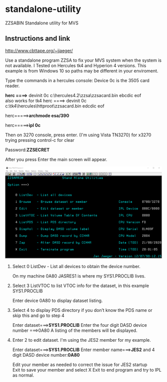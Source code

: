 # standalone-utility
ZZSABIN Standalone utility for MVS

## Instructions and link 

http://www.cbttape.org/~jjaeger/

Use a standalone program ZZSA to fix your MVS system when the system is not available.
I Tested  on Hercules tk4 and Hyperion 4 versions. This example is from Windows 10 so paths may be different in your enviroment.  

Type the commands in a hercules console: 
Device 0c is the 3505 card reader.

 <b>herc ====></b> devinit 0c c:\hercules4.2\zzsa\zzsacard.bin ebcdic eof   
     also works for tk4 herc ====> devinit 0c c:\tk4\hercules\httproot\zzsacard.bin edcdic eof

 herc=====><b>archmode esa/390</b> 

 herc=====><b>ipl 0c</b>  

Then on 3270 console, press enter. (I'm using Vista TN3270) for x3270 trying pressing control-c for clear

Password:<b>ZZSECRET</b> 
 
After you press Enter the main screen will appear.

 ![](https://github.com/JSnetSystems/mvs/blob/master/images/ZZSA_Main_Screen.png)


1. Select 0 ListDev - List all devices to obtain the device number.

   On my machine 0A80 JASRES1 is where my SYS1.PROCLIB lives.

2. Select 3 ListVTOC to list VTOC info for the dataset, in this example SYS1.PROCLIB
   
   Enter device 0A80 to display dataset listing.

3. Select 4 to display PDS directory if you don’t know the PDS name or skip this and go to step 4

   Enter dataset===><b>SYS1.PROCLIB</b>
   Enter the four digit DASD device number ===></b>0A80</b>
   A listing of the members will be displayed.

4. Enter 2 to edit dataset. I'm using the JES2 member for my example.

   Enter dataset===><b>SYS1.PROCLIB</b>
   Enter member name===><b>JES2</b>
 and 4 digit DASD device number:<b>0A80</b>

   Edit your member as needed to correct the issue for JES2 startup <br>
   Exit to save your member and select X Exit to end program and try to IPL as normal.
